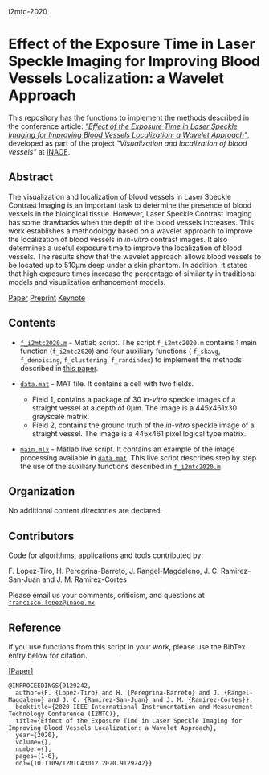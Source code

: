 i2mtc-2020



# Effect of the Exposure Time in Laser Speckle Imaging for Improving Blood Vessels Localization: a Wavelet Approach 

This repository has the functions to implement the methods described in the conference article: 
[*"Effect of the Exposure Time in Laser Speckle Imaging for Improving Blood Vessels Localization: a Wavelet Approach"*](https://ieeexplore.ieee.org/abstract/document/9129242), developed as part of the project *"Visualization and localization of blood vessels"* at [INAOE](https://www.inaoep.mx). 

## Abstract

The visualization and localization of blood vessels in Laser Speckle Contrast Imaging is an important task to determine the presence of blood vessels in the biological tissue. However, Laser Speckle Contrast Imaging has some drawbacks when the depth of the blood vessels increases. This work establishes a methodology based on a wavelet approach to improve the localization of blood vessels in *in-vitro* contrast images. It also determines a useful exposure time to improve the localization of blood vessels. The results show that the wavelet approach allows blood vessels to be located up to 510µm deep under a skin phantom. In addition, it states that high exposure times increase the percentage of similarity in traditional models and visualization enhancement models.

[Paper](https://ieeexplore.ieee.org/document/9129242)
[Preprint](https://www.researchgate.net/publication/342582619_Effect_of_the_Exposure_Time_in_Laser_Speckle_Imaging_for_Improving_Blood_Vessels_Localization_a_Wavelet_Approach)
[Keynote](https://www.researchgate.net/publication/341626117_Effect_of_the_Exposure_Time_in_Laser_Speckle_Imaging_for_Improving_Blood_Vessels_Localization_a_Wavelet_Approach)


## Contents

* [`f_i2mtc2020.m`](https://github.com/friscolt/i2mtc-2020/blob/master/f_i2mtc2020.m) -  Matlab script. The script  `f_i2mtc2020.m` contains 1 main function (`f_i2mtc2020`) and four auxiliary functions ( `f_skavg`, `f_denoising`, `f_clustering`, `f_randindex`) to implement the methods described in [this paper](https://ieeexplore.ieee.org/document/9129242). 

* [`data.mat`](https://github.com/friscolt/i2mtc-2020/blob/master/data.mat) - MAT file. It contains a cell with two fields. 
  * Field 1, contains a package of 30 *in-vitro* speckle images of a straight vessel at a depth of 0µm. The image is a 445x461x30 grayscale matrix.
  * Field 2, contains the ground truth of the *in-vitro* speckle image of a straight vessel. The image is a 445x461 pixel logical type matrix. 


* [`main.mlx`](https://github.com/friscolt/i2mtc-2020/blob/master/main.mlx) - Matlab live script. It contains an example of the image processing available in [`data.mat`](https://github.com/friscolt/i2mtc-2020/blob/master/data.mat). This live script describes step by step the use of the auxiliary functions described in [`f_i2mtc2020.m`](https://github.com/friscolt/i2mtc-2020/blob/master/f_i2mtc2020.m) 


## Organization

No additional content directories are declared. 


## Contributors

Code for algorithms, applications and tools contributed by:

F. Lopez-Tiro, H. Peregrina-Barreto, J. Rangel-Magdaleno, J. C. Ramirez-San-Juan and J. M. Ramirez-Cortes

Please email us your comments, criticism, and questions at [`francisco.lopez@inaoe.mx`](mailto:francisco.lopez@inaoe.com?subject=[GitHub]%20i2mtc2020%20repository)


## Reference

If you use functions from this script in your work, please use the BibTex entry below for citation.

[[Paper]](https://ieeexplore.ieee.org/abstract/document/9129242)

```
@INPROCEEDINGS{9129242,
  author={F. {Lopez-Tiro} and H. {Peregrina-Barreto} and J. {Rangel-Magdaleno} and J. C. {Ramirez-San-Juan} and J. M. {Ramirez-Cortes}},
  booktitle={2020 IEEE International Instrumentation and Measurement Technology Conference (I2MTC)}, 
  title={Effect of the Exposure Time in Laser Speckle Imaging for Improving Blood Vessels Localization: a Wavelet Approach}, 
  year={2020},
  volume={},
  number={},
  pages={1-6},
  doi={10.1109/I2MTC43012.2020.9129242}}
```
